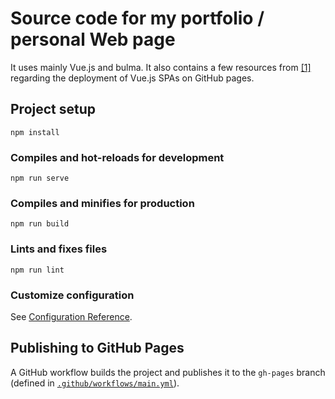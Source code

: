 # Source code for my portfolio / personal Web page

It uses mainly Vue.js and bulma. It also contains a few resources from
[[1]](https://huishun.medium.com/how-to-deploy-a-vue-js-application-with-dynamic-routing-on-github-pages-3d36f4644e54) regarding the deployment of Vue.js SPAs on GitHub pages.

## Project setup
```
npm install
```

### Compiles and hot-reloads for development
```
npm run serve
```

### Compiles and minifies for production
```
npm run build
```

### Lints and fixes files
```
npm run lint
```

### Customize configuration
See [Configuration Reference](https://cli.vuejs.org/config/).

## Publishing to GitHub Pages

A GitHub workflow builds the project and publishes it to the `gh-pages` branch (defined in [`.github/workflows/main.yml`](.github/workflows/main.yml)).
